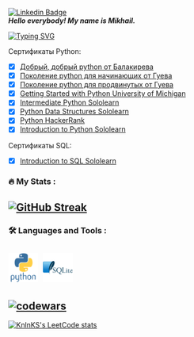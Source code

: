 [![Linkedin Badge](https://img.shields.io/badge/-iurinmikhail-blue?style=flat-square&logo=Linkedin&logoColor=white&link=https://www.linkedin.com/in/iurinmikhail/)](https://www.linkedin.com/in/iurinmikhail/)\
***Hello everybody! My name is Mikhail.***

[![Typing SVG](https://readme-typing-svg.demolab.com?font=Fira+Code&pause=1000&width=435&lines=I+am+a+Python+developer)](https://git.io/typing-svg)


Сертификаты Python:
- [X] [Добрый, добрый python от Балакирева](https://stepik.org/cert/1712915)
- [X] [Поколение python для начинающих от Гуева](https://stepik.org/cert/1585195)
- [X] [Поколение python для продвинутых от Гуева](https://stepik.org/cert/1627241)
- [X] [Getting Started with Python University of Michigan](https://www.coursera.org/account/accomplishments/certificate/QV65R2U4XHD5)
- [X] [Intermediate Python Sololearn](https://www.sololearn.com/certificates/CT-IPMURTM9)
- [X] [Python Data Structures Sololearn](https://www.sololearn.com/certificates/CT-U0FYKAYB)
- [X] [Python HackerRank](https://www.hackerrank.com/certificates/f5fa3084d2fd)
- [X] [Introduction to Python Sololearn](https://www.sololearn.com/certificates/CC-DG7RZZND)

Сертификаты SQL:
- [X] [Introduction to SQL Sololearn](https://www.sololearn.com/certificates/CC-FK6EL8R3)

### :fire: My Stats :
[![GitHub Streak](http://github-readme-streak-stats.herokuapp.com?user=iurinmikhail&theme=dark&background=000000)](https://git.io/streak-stats)
---
### :hammer_and_wrench: Languages and Tools :
<img src="https://github.com/devicons/devicon/blob/master/icons/python/python-original-wordmark.svg" title="Python" alt="Python" width="60" height="60"/>&nbsp;
<img src="https://github.com/devicons/devicon/blob/master/icons/sqlite/sqlite-original-wordmark.svg" title="SQLite" alt="SQLite" width="60" height="60"/>&nbsp;
---
[![codewars](https://www.codewars.com/users/myuri001/badges/large)](https://www.codewars.com/users/myuri001)   
---
[![KnlnKS's LeetCode stats](https://leetcode-stats-six.vercel.app/api?username=myurin001&theme=dark)](https://leetcode.com/myurin001/)



